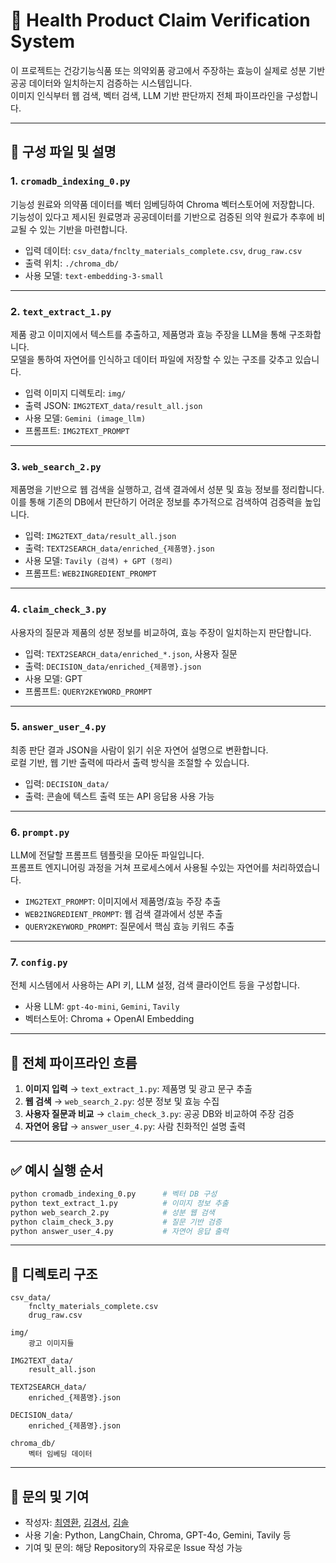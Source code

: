 # 💊 Health Product Claim Verification System

이 프로젝트는 건강기능식품 또는 의약외품 광고에서 주장하는 효능이 실제로 성분 기반 공공 데이터와 일치하는지 검증하는 시스템입니다.<br/>
이미지 인식부터 웹 검색, 벡터 검색, LLM 기반 판단까지 전체 파이프라인을 구성합니다.

---

## 🔧 구성 파일 및 설명

### 1. `cromadb_indexing_0.py`  
기능성 원료와 의약품 데이터를 벡터 임베딩하여 Chroma 벡터스토어에 저장합니다. <br/>
기능성이 있다고 제시된 원료명과 공공데이터를 기반으로 검증된 의약 원료가 추후에 비교될 수 있는 기반을 마련합니다.
- 입력 데이터: `csv_data/fnclty_materials_complete.csv`, `drug_raw.csv`
- 출력 위치: `./chroma_db/`
- 사용 모델: `text-embedding-3-small`

---

### 2. `text_extract_1.py`  
제품 광고 이미지에서 텍스트를 추출하고, 제품명과 효능 주장을 LLM을 통해 구조화합니다. <br/>
모델을 통하여 자연어를 인식하고 데이터 파일에 저장할 수 있는 구조를 갖추고 있습니다.
- 입력 이미지 디렉토리: `img/`
- 출력 JSON: `IMG2TEXT_data/result_all.json`
- 사용 모델: `Gemini (image_llm)`
- 프롬프트: `IMG2TEXT_PROMPT`

---

### 3. `web_search_2.py`  
제품명을 기반으로 웹 검색을 실행하고, 검색 결과에서 성분 및 효능 정보를 정리합니다. <br/>
이를 통해 기존의 DB에서 판단하기 어려운 정보를 추가적으로 검색하여 검증력을 높입니다.
- 입력: `IMG2TEXT_data/result_all.json`
- 출력: `TEXT2SEARCH_data/enriched_{제품명}.json`
- 사용 모델: `Tavily (검색) + GPT (정리)`
- 프롬프트: `WEB2INGREDIENT_PROMPT`

---

### 4. `claim_check_3.py`  
사용자의 질문과 제품의 성분 정보를 비교하여, 효능 주장이 일치하는지 판단합니다. 
- 입력: `TEXT2SEARCH_data/enriched_*.json`, 사용자 질문
- 출력: `DECISION_data/enriched_{제품명}.json`
- 사용 모델: GPT
- 프롬프트: `QUERY2KEYWORD_PROMPT`

---

### 5. `answer_user_4.py`  
최종 판단 결과 JSON을 사람이 읽기 쉬운 자연어 설명으로 변환합니다. <br/>
로컬 기반, 웹 기반 출력에 따라서 출력 방식을 조절할 수 있습니다.
- 입력: `DECISION_data/`
- 출력: 콘솔에 텍스트 출력 또는 API 응답용 사용 가능

---

### 6. `prompt.py`  
LLM에 전달할 프롬프트 템플릿을 모아둔 파일입니다. <br/>
프롬프트 엔지니어링 과정을 거쳐 프로세스에서 사용될 수있는 자연어를 처리하였습니다.
- `IMG2TEXT_PROMPT`: 이미지에서 제품명/효능 주장 추출
- `WEB2INGREDIENT_PROMPT`: 웹 검색 결과에서 성분 추출
- `QUERY2KEYWORD_PROMPT`: 질문에서 핵심 효능 키워드 추출

---

### 7. `config.py`  
전체 시스템에서 사용하는 API 키, LLM 설정, 검색 클라이언트 등을 구성합니다.
- 사용 LLM: `gpt-4o-mini`, `Gemini`, `Tavily`
- 벡터스토어: Chroma + OpenAI Embedding

---

## 🔄 전체 파이프라인 흐름

1. **이미지 입력**
   → `text_extract_1.py`: 제품명 및 광고 문구 추출  
2. **웹 검색**
   → `web_search_2.py`: 성분 정보 및 효능 수집  
3. **사용자 질문과 비교**
   → `claim_check_3.py`: 공공 DB와 비교하여 주장 검증  
4. **자연어 응답**
   → `answer_user_4.py`: 사람 친화적인 설명 출력

---

## ✅ 예시 실행 순서

```bash
python cromadb_indexing_0.py      # 벡터 DB 구성
python text_extract_1.py          # 이미지 정보 추출
python web_search_2.py            # 성분 웹 검색
python claim_check_3.py           # 질문 기반 검증
python answer_user_4.py           # 자연어 응답 출력
```

---

## 📂 디렉토리 구조

```
csv_data/
    fnclty_materials_complete.csv
    drug_raw.csv

img/
    광고 이미지들

IMG2TEXT_data/
    result_all.json

TEXT2SEARCH_data/
    enriched_{제품명}.json

DECISION_data/
    enriched_{제품명}.json

chroma_db/
    벡터 임베딩 데이터
```

---

## 💬 문의 및 기여

- 작성자:
[최영환](https://github.com/cyh5757),
[김경서](https://github.com/kkyungseo),
[김솔](https://github.com/kimsol1134)  
- 사용 기술: Python, LangChain, Chroma, GPT-4o, Gemini, Tavily 등
- 기여 및 문의: 해당 Repository의 자유로운 Issue 작성 가능
